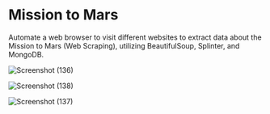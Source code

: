 # Mission to Mars
Automate a web browser to visit different websites to extract data about the Mission to Mars (Web Scraping), utilizing BeautifulSoup, Splinter, and MongoDB.

![Screenshot (136)](https://user-images.githubusercontent.com/58046234/156896574-95f73fa6-057c-4492-8399-5e0a8895a486.png)

![Screenshot (138)](https://user-images.githubusercontent.com/58046234/156896582-256907ff-92d7-4c82-b226-775802d585a5.png)

![Screenshot (137)](https://user-images.githubusercontent.com/58046234/156896577-e6ffd8d7-58fb-4e56-b881-e6280be41008.png)
